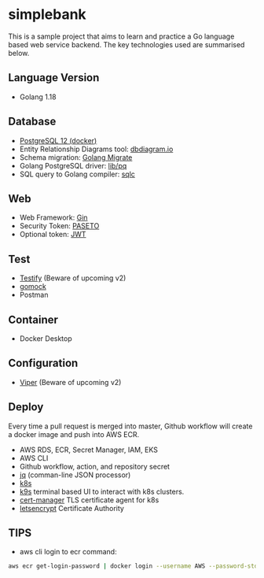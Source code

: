 # simplebank

This is a sample project that aims to learn and practice a Go language based web service backend. The key technologies used are summarised below.

## Language Version

- Golang 1.18

## Database

- [PostgreSQL 12 (docker)](https://hub.docker.com/_/postgres)
- Entity Relationship Diagrams tool: [dbdiagram.io](https://dbdiagram.io/)
- Schema migration: [Golang Migrate](https://github.com/golang-migrate/migrate)
- Golang PostgreSQL driver: [lib/pq](https://github.com/lib/pq)
- SQL query to Golang compiler: [sqlc](https://sqlc.dev/)

## Web

- Web Framework: [Gin](https://github.com/gin-gonic/gin)
- Security Token: [PASETO](https://github.com/o1egl/paseto)
- Optional token: [JWT](https://github.com/dgrijalva/jwt-go)

## Test

- [Testify](https://github.com/stretchr/testify) (Beware of upcoming v2)
- [gomock](https://github.com/golang/mock)
- Postman

## Container

- Docker Desktop

## Configuration

- [Viper](https://github.com/spf13/viper) (Beware of upcoming v2)

## Deploy

Every time a pull request is merged into master, Github workflow will create a docker image and push into AWS ECR.

- AWS RDS, ECR, Secret Manager, IAM, EKS
- AWS CLI
- Github workflow, action, and repository secret
- [jq](https://stedolan.github.io/jq/) (comman-line JSON processor)
- [k8s](https://kubernetes.io/)
- [k9s](https://k9scli.io/) terminal based UI to interact with k8s clusters. 
- [cert-manager](https://cert-manager.io/) TLS certificate agent for k8s
- [letsencrypt](https://letsencrypt.org/) Certificate Authority

## TIPS

- aws cli login to ecr command:
```bash
aws ecr get-login-password | docker login --username AWS --password-stdin 796755891642.dkr.ecr.ap-southeast-2.amazonaws.com
```





